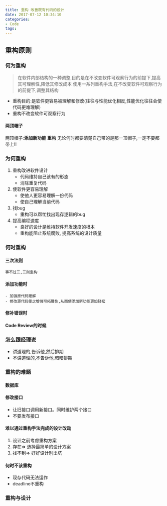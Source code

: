 ```yaml
---
title: 重构 改善既有代码的设计
date: 2017-07-12 10:34:10
categories: 
- Code
tags:
---
```


## 重构原则
### 何为重构
> 在软件内部结构的一种调整,目的是在不改变软件可观察行为的前提下,提高其可理解性,降低其修改成本
> 使用一系列重构手法,在不改变软件可观察行为的前提下,调整其结构

- 重构目的:是软件更容易被理解和修改(往往与性能优化相反,性能优化往往会使代码更难理解)
- 重构不改变软件可观察行为

#### 两顶帽子
两顶帽子:**添加新功能** **重构**
无论何时都要清楚自己带的是那一顶帽子,一定不要都带上!!

### 为何重构
1. 重构改进软件设计
	- 代码维持自己该有的形态
	- 消除重复代码
2. 使软件更容易理解
	- 使他人更容易理解一份代码
	- 使自己理解当前代码
3. 找bug
	- 重构可以帮忙找出现存逻辑的bug
4. 提高编程速度
	- 良好的设计是维持软件开发速度的根本
	- 重构能阻止系统腐败, 提高系统的设计质量

### 何时重构
#### 三次法则
	事不过三,三则重构
#### 添加功能时
	- 加强原代码理解
	- 修改源代码使之增强可拓展性,从而使添加新功能更加轻松

#### 修补错误时
#### Code Review的时候
	
### 怎么跟经理说
- 讲道理的,告诉他,然后排期
- 不讲道理的,不告诉他,暗暗排期

### 重构的难题
#### 数据库
#### 修改接口
 - 让旧接口调用新接口。同时维护两个接口
 - 不要发布接口
 
#### 难以通过重构手法完成的设计改动
 1. 设计之前考虑重构方案
 2. 存在=> 选择最简单的设计方案
 3. 找不到=> 好好设计别出坑

#### 何时不该重构
 - 现存代码无法运作
 - deadline不重构
 
### 重构与设计



